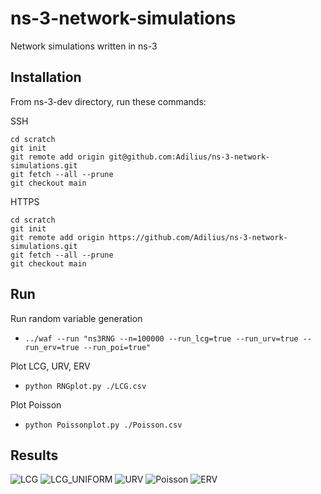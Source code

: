 # ns-3-network-simulations
Network simulations written in ns-3

## Installation
From ns-3-dev directory, run these commands:

SSH
```shell
cd scratch
git init
git remote add origin git@github.com:Adilius/ns-3-network-simulations.git
git fetch --all --prune
git checkout main
```

HTTPS
```shell
cd scratch
git init
git remote add origin https://github.com/Adilius/ns-3-network-simulations.git
git fetch --all --prune
git checkout main
```

## Run
Run random variable generation 
- `../waf --run "ns3RNG --n=100000 --run_lcg=true --run_urv=true --run_erv=true --run_poi=true"`

Plot LCG, URV, ERV

- `python RNGplot.py ./LCG.csv`

Plot Poisson

- `python Poissonplot.py ./Poisson.csv`

## Results
![LCG](https://user-images.githubusercontent.com/43440295/119241584-d4b34780-bb57-11eb-9a82-ad91720f7595.png)
![LCG_UNIFORM](https://user-images.githubusercontent.com/43440295/119853908-e5c1d700-bf10-11eb-8207-9114cefb69b1.png)
![URV](https://user-images.githubusercontent.com/43440295/119241586-d54bde00-bb57-11eb-870a-252e4502e896.png)
![Poisson](https://user-images.githubusercontent.com/43440295/119853949-ef4b3f00-bf10-11eb-8a9e-76f68a6de3ec.png)
![ERV](https://user-images.githubusercontent.com/43440295/119853876-dd699c00-bf10-11eb-89ce-6c80592dee12.png)


